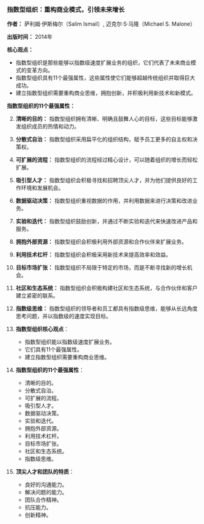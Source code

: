 ### 指数型组织：重构商业模式，引领未来增长

**作者：** 萨利姆·伊斯梅尔（Salim Ismail）, 迈克尔·S·马隆（Michael S. Malone）

**出版时间：** 2014年

**核心观点：**

- 指数型组织是那些能够以指数级速度扩展业务的组织，它们代表了未来商业模式的变革方向。
- 指数型组织具有11个最强属性，这些属性使它们能够超越传统组织并取得巨大成功。
- 建立指数型组织需要重构商业思维，拥抱创新，并积极利用新技术和新模式。

**指数型组织的11个最强属性：**

2. **清晰的目的：** 指数型组织拥有清晰、明确且鼓舞人心的目标，这些目标能够激发组织成员的热情和动力。
4. **分散式自治：** 指数型组织采用扁平化的组织结构，赋予员工更多的自主权和决策权。
6. **可扩展的流程：** 指数型组织的流程经过精心设计，可以随着组织的增长而轻松扩展。
8. **吸引型人才：** 指数型组织会积极寻找和招聘顶尖人才，并为他们提供良好的工作环境和发展机会。
10. **数据驱动决策：** 指数型组织重视数据的作用，并利用数据来进行决策和改进业务。
12. **实验和迭代：** 指数型组织鼓励创新，并通过不断实验和迭代来快速改进产品和服务。
14. **拥抱外部资源：** 指数型组织会积极利用外部资源和合作伙伴来扩展业务。
16. **利用技术杠杆：** 指数型组织会积极采用新技术来提高效率和效益。
18. **目标市场扩张：** 指数型组织不局限于特定的市场，而是不断寻找新的增长机会。
20. **社区和生态系统：** 指数型组织会积极构建社区和生态系统，与合作伙伴和客户建立紧密的联系。
22. **指数级思维：** 指数型组织的领导者和员工都具有指数级思维，能够从长远角度思考问题，并以指数级的速度实现目标。

1. **指数型组织核心观点**：
   - 指数型组织能以指数级速度扩展业务。
   - 它们具有11个最强属性。
   - 建立指数型组织需要重构商业思维。

2. **指数型组织的11个最强属性**：
   - 清晰的目的。
   - 分散式自治。
   - 可扩展的流程。
   - 吸引型人才。
   - 数据驱动决策。
   - 实验和迭代。
   - 拥抱外部资源。
   - 利用技术杠杆。
   - 目标市场扩张。
   - 社区和生态系统。
   - 指数级思维。



6. **顶尖人才和团队的特质**：
   - 良好的沟通能力。
   - 解决问题的能力。
   - 团队合作精神。
   - 抗压能力。
   - 创新精神。

